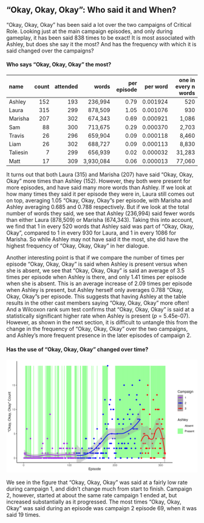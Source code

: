 
## “Okay, Okay, Okay”: Who said it and When?

“Okay, Okay, Okay” has been said a lot over the two campaigns of
Critical Role. Looking just at the main campaign episodes, and only
during gameplay, it has been said 838 times to be exact\! It is most
associated with Ashley, but does she say it the most? And has the
frequency with which it is said changed over the campaigns?

#### Who says “Okay, Okay, Okay” the most?

| name     | count | attended |     words | per episode | per word | one in every n words |
| :------- | ----: | -------: | --------: | ----------: | -------: | -------------------: |
| Ashley   |   152 |      193 |   236,994 |        0.79 | 0.001924 |                  520 |
| Laura    |   315 |      299 |   878,509 |        1.05 | 0.001076 |                  930 |
| Marisha  |   207 |      302 |   674,343 |        0.69 | 0.000921 |                1,086 |
| Sam      |    88 |      300 |   713,675 |        0.29 | 0.000370 |                2,703 |
| Travis   |    26 |      296 |   659,904 |        0.09 | 0.000118 |                8,460 |
| Liam     |    26 |      302 |   688,727 |        0.09 | 0.000113 |                8,830 |
| Taliesin |     7 |      299 |   656,939 |        0.02 | 0.000032 |               31,283 |
| Matt     |    17 |      309 | 3,930,084 |        0.06 | 0.000013 |               77,060 |

It turns out that both Laura (315) and Marisha (207) have said “Okay,
Okay, Okay” more times than Ashley (152). However, they both were
present for more episodes, and have said many more words than Ashley. If
we look at how many times they said it per episode they were in, Laura
still comes out on top, averaging 1.05 “Okay, Okay, Okay”s per episode,
with Marisha and Ashley averaging 0.685 and 0.788 respectively. But if
we look at the total number of words they said, we see that Ashley
(236,994) said fewer words than either Laura (878,509) or Marisha
(674,343). Taking this into account, we find that 1 in every 520 words
that Ashley said was part of “Okay, Okay, Okay”, compared to 1 in every
930 for Laura, and 1 in every 1086 for Marisha. So while Ashley may not
have said it the most, she did have the highest frequency of “Okay,
Okay, Okay” in her dialogue.

Another interesting point is that if we compare the number of times per
episode “Okay, Okay, Okay” is said when Ashley is present versus when
she is absent, we see that “Okay, Okay, Okay” is said an average of 3.5
times per episode when Ashley is there, and only 1.41 times per episode
when she is absent. This is an average increase of 2.09 times per
episode when Ashley is present, but Ashley herself only averages 0.788
“Okay, Okay, Okay”s per episode. This suggests that having Ashley at
the table results in the other cast members saying “Okay, Okay, Okay”
more often\! And a Wilcoxon rank sum test confirms that “Okay, Okay,
Okay” is said at a statistically significant higher rate when Ashley is
present (*p* = 5.45e-07). However, as shown in the next section, it is
difficult to untangle this from the change in the frequency of “Okay,
Okay, Okay” over the two campaigns, and Ashley’s more frequent presence
in the later episodes of campaign 2.

#### Has the use of “Okay, Okay, Okay” changed over time?

![Okay](../plots/okay_okay_okay.png)

We see in the figure that “Okay, Okay, Okay” was said at a fairly low
rate during campaign 1, and didn’t change much from start to finish.
Campaign 2, however, started at about the same rate campaign 1 ended at,
but increased substantially as it progressed. The most times “Okay,
Okay, Okay” was said during an episode was campaign 2 episode 69, when
it was said 19 times.
